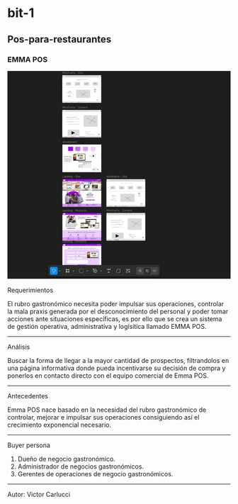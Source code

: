 # bit-1
## Pos-para-restaurantes
### EMMA POS

![LOGO](image.png)

Requerimientos

El rubro gastronómico necesita poder impulsar sus operaciones, controlar la mala praxis generada por el desconocimiento del personal y poder tomar acciones ante situaciones específicas, es por ello que se crea un sistema de gestión operativa, administratíva y logísitica llamado EMMA POS. 

---

Análisis

Buscar la forma de llegar a la mayor cantidad de prospectos, filtrandolos en una página informativa donde pueda incentivarse su decisión de compra y ponerlos en contacto directo con el equipo comercial de Emma POS. 

---

Antecedentes

Emma POS nace basado en la necesidad del rubro gastronómico de controlar, mejorar e impulsar sus operaciones consiguiendo así el crecimiento exponencial necesario. 

---

Buyer persona 

1. Dueño de negocio gastronómico.
2. Administrador de negocios gastronómicos.
3. Gerentes de operaciones de negocio gastronómicos.

---

Autor: Victor Carlucci



